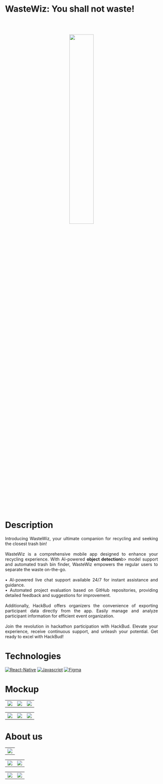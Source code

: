 # WasteWiz: You shall not waste!
<br />
<br />
<p align="center" >
  <img width='40%' heigth='40%' src="images/WasteWiz_loading.gif" />
</p>

# Description

<p align="justify">
  Introducing WasteWiz, your ultimate companion for recycling and seeking the closest trash bin!
  <br />
  <br />
    WasteWiz is a comprehensive mobile app designed to enhance your recycling experience. With AI-powered <b>object detection</b>b> model support and automated trash bin finder, WasteWiz empowers the regular users to separate the waste on-the-go.
  <br />
  <br />
  • AI-powered live chat support available 24/7 for instant assistance and guidance.
  <br />
  • Automated project evaluation based on GitHub repositories, providing detailed feedback and suggestions for improvement.
  <br />
  <br />
  Additionally, HackBud offers organizers the convenience of exporting participant data directly from the app. Easily manage and analyze participant information for efficient event organization.
  <br />
  <br />
  Join the revolution in hackathon participation with HackBud. Elevate your experience, receive continuous support, and unleash your potential. Get ready to excel with HackBud!
</p>

# Technologies
[![React-Native](https://img.shields.io/badge/React_Native-20232A?style=for-the-badge&logo=react&logoColor=61DAFB)](https://reactnative.dev/)
[![Javascript](https://img.shields.io/badge/JavaScript-323330?style=for-the-badge&logo=javascript&logoColor=F7DF1E)](https://www.javascript.com/)
[![Figma](https://img.shields.io/badge/Figma-F24E1E?style=for-the-badge&logo=figma&logoColor=white)](https://www.figma.com/file/1r0TNJwrDj8MI69udwR6wL/Hackatons?type=design&node-id=0-1&t=4B1xzulJbqNcGLMo-0)

# Mockup
<table>
  <tr>
    <td><img src="images/Mockup 1.png" /></td>
    <td><img src="images/Mockup 2.png" /></td>
    <td><img src="images/Mockup 3.png" /></td>
  </tr>
</table>
<table>
  <tr>
    <td><img src="images/Admin Message Centre.png" /></td>
    <td><img src="images/Data processing 1.png" /></td>
    <td><img src="images/Data processing 2.png" /></td>
  </tr>
</table>

# About us
<table>
  <tr>
    <td><img src="images/Team members banner.png" /></td>
  </tr>
</table>
<table>
  <tr>
    <td><a href="https://www.linkedin.com/in/amadej-%C5%A1enk/"><img src="images/Amadej.png" /></a></td>
    <td><a href="https://www.linkedin.com/in/lukatomazic/"><img src="images/Luka.png" /></a></td>
  </tr>
</table>
<table>
  <tr>
    <td><a href="https://www.linkedin.com/in/vita-poto%C4%8Dnik-a4aaa01b8/"><img src="images/Vita.png" /></a></td>
    <td><a href="https://www.linkedin.com/in/martin-%C5%A1trekelj/"><img src="images/Martin.png" /></a></td>
  </tr>
</table>

